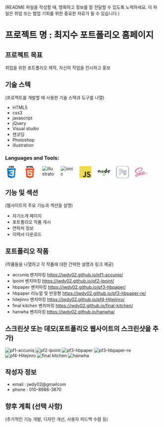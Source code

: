 (README 파일을 작성할 때, 명확하고 정보를 잘 전달할 수 있도록 노력하세요. 이 파일은 취업 또는 협업 기회를 위한 중요한 자료가 될 수 있습니다.)
# 프로젝트 명 : 최지수 포트폴리오 홈페이지



## 프로젝트 목표
취업을 위한 포트폴리오 제작, 자신의 작업을 전시하고 홍보



## 기술 스텍
(프로젝트를 개발할 때 사용한 기술 스택과 도구를 나열)
- HTML5
- css3
- javascript
- jQuery
- Visual studio
- 젠코딩
- Photoshop
- illustration
<h3 align="left">Languages and Tools:</h3>
<p align="left" style="white-space: pre-line; display: flex; gap: 20px; backgoung-color: #ccc;}">
  <img src="https://raw.githubusercontent.com/devicons/devicon/master/icons/css3/css3-original-wordmark.svg" alt="css3" width="40" height="40"/>
    <img src="https://raw.githubusercontent.com/devicons/devicon/master/icons/html5/html5-original-wordmark.svg" alt="html5" width="40" height="40"/>
    <img src="https://www.vectorlogo.zone/logos/adobe_illustrator/adobe_illustrator-icon.svg" alt="illustrator" width="40" height="40"/>
    <img src="https://upload.wikimedia.org/wikipedia/commons/d/d1/Ionic_Logo.svg" alt="ionic" width="40" height="40"/>
    <img src="https://raw.githubusercontent.com/devicons/devicon/master/icons/javascript/javascript-original.svg" alt="javascript" width="40" height="40"/>
    <img src="https://raw.githubusercontent.com/devicons/devicon/master/icons/nodejs/nodejs-original-wordmark.svg" alt="nodejs" width="40" height="40"/>
    <img src="https://raw.githubusercontent.com/devicons/devicon/master/icons/photoshop/photoshop-line.svg" alt="photoshop" width="40" height="40"/>
    <img src="https://raw.githubusercontent.com/devicons/devicon/master/icons/sass/sass-original.svg" alt="sass" width="40" height="40"/>
</p>




## 기능 및 섹션
(웹사이트의 주요 기능과 섹션을 설명)
- 자기소개 페이지
- 포트폴리오 작품 게시
- 연락처 정보
- 이력서 다운로드 



## 포트폴리오 작품
(작품들을 나열하고 각 작품에 대한 간략한 설명과 링크 제공)
- accuniq 벤치마킹 https://jwdy02.github.io/pf1-accuniq/
- lpoint 벤치마킹 https://jwdy02.github.io/pf2-lpoint/
- hbpaper 벤치마킹 https://jwdy02.github.io/pf3-hbpaper/
- hbpaper 리뉴얼 및 반응형 https://jwdy02.github.io/pf3-hbpaper-re/
- hitejinro 벤치마킹 https://jwdy02.github.io/pf4-Hitejinro/
- final kitchen 벤치마킹 https://jwdy02.github.io/final-kitchen/
- hanwha 벤치마킹 https://jwdy02.github.io/hanwha/



## 스크린샷 또는 데모(포트폴리오 웹사이트의 스크린샷을 추가)
![pf1-accuniq](https://github.com/jwdy02/portfolio/assets/150096227/95e247dd-a603-451f-8f32-92a569626f9a)
![pf2-lpoint](https://github.com/jwdy02/portfolio/assets/150096227/459ac2c9-9935-4fa1-95be-dfb366a8d2e0)
![pf3-hbpaper](https://github.com/jwdy02/portfolio/assets/150096227/27805aec-3544-466a-8560-4d0b3d9c4a1b)
![pf3-hbpaper-re](https://github.com/jwdy02/portfolio/assets/150096227/92fd2aea-e3df-4eb6-b608-0648f882dd0c)
![pf4-Hitejinro](https://github.com/jwdy02/portfolio/assets/150096227/0aad2994-d3ff-46f6-ae24-1b1cfeb59092)
![final kitchen](https://github.com/jwdy02/portfolio/assets/150096227/a89391cc-e142-44a1-8ff7-47047d011dbf)
![hanwha](https://github.com/jwdy02/portfolio/assets/150096227/5491eeee-e8ed-485e-ba8c-eb8c2ccfac6b)



## 작성자 정보
- email : jwdy02@gmailcom
- phone : 010-8986-3870



## 향후 계획 (선택 사항)
(추가적인 기능 개발, 디자인 개선, 사용자 피드백 수렴 등)
